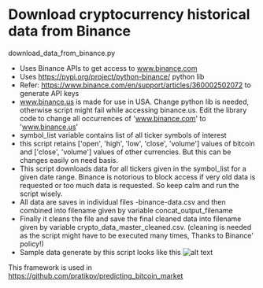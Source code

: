 # Download cryptocurrency historical data from Binance

download_data_from_binance.py
* Uses Binance APIs to get access to www.binance.com
* Uses https://pypi.org/project/python-binance/ python lib
* Refer: https://www.binance.com/en/support/articles/360002502072 to generate API keys
* www.binance.us is made for use in USA. Change python lib is needed, otherwise script might fail while accessing binance.us. Edit the library code to change all occurrences of 'www.binance.com' to 'www.binance.us'
* symbol_list variable contains list of all ticker symbols of interest
* this script retains ['open', 'high', 'low', 'close', 'volume'] values of bitcoin and ['close', 'volume'] values of other currencies. But this can be changes easily on need basis.
* This script downloads data for all tickers given in the symbol_list for a given date range. Binance is notorious to block access if very old data is requested or too much data is requested. So keep calm and run the script wisely.
* All data are saves in individual files <ticker-name>-binance-data.csv and then combined into filename given by variable concat_output_filename
* Finally it cleans the file and save the final cleaned data into filename given by variable crypto_data_master_cleaned.csv. (cleaning is needed as the script might have to be executed many times, Thanks to Binance' policy!)
* Sample data generate by this script looks like this
	![alt text](https://github.com/pratikpv/cryptocurrency_data_downloader/blob/master/sample_cryto_data_master_cleaned.png)

This framework is used in https://github.com/pratikpv/predicting_bitcoin_market
